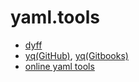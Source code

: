 # yaml.tools

* [dyff](https://github.com/homeport/dyff)
* [yq(GitHub)](https://github.com/mikefarah/yq), [yq(Gitbooks)](https://mikefarah.gitbook.io/yq/)
* [online yaml tools](https://onlineyamltools.com/)
